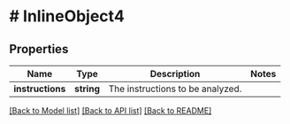 # # InlineObject4

## Properties

Name | Type | Description | Notes
------------ | ------------- | ------------- | -------------
**instructions** | **string** | The instructions to be analyzed. | 

[[Back to Model list]](../../README.md#documentation-for-models) [[Back to API list]](../../README.md#documentation-for-api-endpoints) [[Back to README]](../../README.md)


